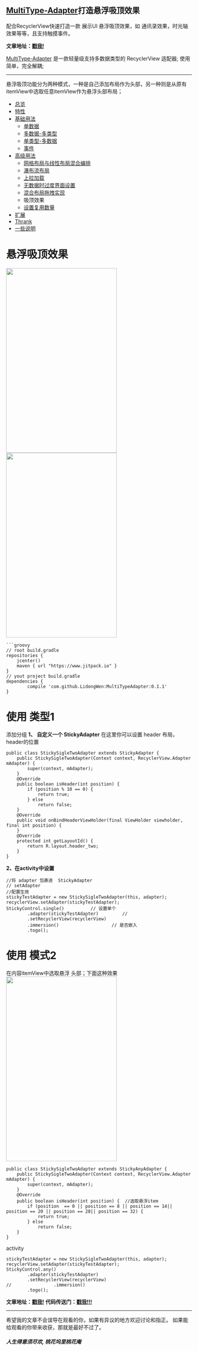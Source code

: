 ## [MultiType-Adapter](https://github.com/LidongWen/MultiTypeAdapter)打造悬浮吸顶效果

配合RecyclerView快速打造一款 展示UI 悬浮吸顶效果，如 通讯录效果，时光轴效果等等，且支持触摸事件。

 **文章地址：[戳我!](http://www.jianshu.com/p/032a6773620b)**

[MultiType-Adapter](https://github.com/LidongWen/MultiTypeAdapter)
是一款轻量级支持多数据类型的 RecyclerView 适配器; 使用简单，完全解耦;

-----

悬浮吸顶功能分为两种模式，一种是自己添加布局作为头部，另一种则是从原有itemView中选取任意itemVIew作为悬浮头部布局；

- [总览](https://github.com/LidongWen/MultiTypeAdapter)
- [特性](https://github.com/LidongWen/MultiTypeAdapter)
- [基础用法](https://github.com/LidongWen/MultiTypeAdapter)
    - [单数据](https://github.com/LidongWen/MultiTypeAdapter)
    - [多数据-多类型](https://github.com/LidongWen/MultiTypeAdapter)
    - [单类型-多数据](https://github.com/LidongWen/MultiTypeAdapter)
    - [事件](https://github.com/LidongWen/MultiTypeAdapter)
- [高级用法](https://github.com/LidongWen/MultiTypeAdapter)
    - [网格布局与线性布局混合编排](https://github.com/LidongWen/MultiTypeAdapter)
    - [瀑布流布局](https://github.com/LidongWen/MultiTypeAdapter)
    - [上拉加载](https://github.com/LidongWen/MultiTypeAdapter)
    - [无数据时过度界面设置](https://github.com/LidongWen/MultiTypeAdapter)
    - [混合布局拖拽实现](https://github.com/LidongWen/MultiTypeAdapter)
    - 吸顶效果
    - [设置复用数量](https://github.com/LidongWen/MultiTypeAdapter)
- [扩展](https://github.com/LidongWen/MultiTypeAdapter)
- [Thrank](https://github.com/LidongWen/MultiTypeAdapter)
- [一些说明](https://github.com/LidongWen/MultiTypeAdapter)

# 悬浮吸顶效果
<img width="300" height="500" src="https://github.com/LidongWen/MultiTypeAdapter/blob/master/img/one.gif"></img>
<img width="300" height="500" src="https://github.com/LidongWen/MultiTypeAdapter/blob/master/img/two.gif"></img>


```
```groovy
// root build.gradle
repositories {
    jcenter()
    maven { url "https://www.jitpack.io" }
}
// yout project build.gradle
dependencies {
        compile 'com.github.LidongWen:MultiTypeAdapter:0.1.1'
}
```
# 使用 类型1
添加分组
**1、 自定义一个 StickyAdapter**
 在这里你可以设置 header 布局，header的位置
```
public class StickySigleTwoAdapter extends StickyAdapter {
    public StickySigleTwoAdapter(Context context, RecyclerView.Adapter mAdapter) {
        super(context, mAdapter);
    }
    @Override
    public boolean isHeader(int position) {
        if (position % 10 == 0) {
            return true;
        } else
            return false;
    }
    @Override
    public void onBindHeaderViewHolder(final ViewHolder viewholder, final int position) {
    }
    @Override
    protected int getLayoutId() {
        return R.layout.header_two;
    }
}
```
**2、在activity中设置**
```
//将 adapter 包裹进  StickyAdapter
// setAdapter
//配置生效
stickyTestAdapter = new StickySigleTwoAdapter(this, adapter);
recyclerView.setAdapter(stickyTestAdapter);
StickyControl.single()          // 设置单个
        .adapter(stickyTestAdapter)         //
        .setRecyclerView(recyclerView)
        .immersion()                    // 是否嵌入
        .togo();
```
# 使用 模式2
在内容itemView中选取悬浮 头部；下面这种效果
<img width="300" height="500" src="https://github.com/LidongWen/MultiTypeAdapter/blob/master/img/sticky_all.gif"></img>

```
public class StickySigleTwoAdapter extends StickyAnyAdapter {
    public StickySigleTwoAdapter(Context context, RecyclerView.Adapter mAdapter) {
        super(context, mAdapter);
    }
    @Override
    public boolean isHeader(int position) {  //选取悬浮item
        if (position  == 0 || position == 8 || position == 14|| position == 20 || position == 28|| position == 32) {
            return true;
        } else
            return false;
    }
}
```
activity
```
stickyTestAdapter = new StickySigleTwoAdapter(this, adapter);
recyclerView.setAdapter(stickyTestAdapter);
StickyControl.any()
        .adapter(stickyTestAdapter)
        .setRecyclerView(recyclerView)
//                .immersion()
        .togo();
```

 **文章地址：[戳我!](http://www.jianshu.com/p/032a6773620b)**
 **代码传送门：[戳我!!!](https://github.com/LidongWen/MultiTypeAdapter)**

-----

希望我的文章不会误导在观看的你，如果有异议的地方欢迎讨论和指正。
如果能给观看的你带来收获，那就是最好不过了。

##### 人生得意须尽欢, 桃花坞里桃花庵
